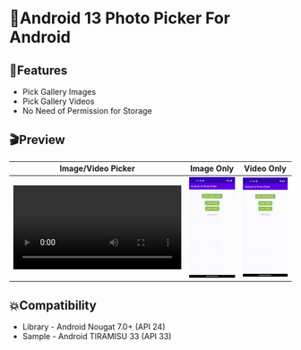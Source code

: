 # 📸Android 13 Photo Picker For Android


## ‍🏍Features

* Pick Gallery Images
* Pick Gallery Videos
* No Need of Permission for Storage

## 🎬Preview


   Image/Video Picker    |         Image Only      |       Video Only        |
:-------------------------:|:-------------------------:|:-------------------------:
![](https://github.com/tonytomy143/Android-13-Photo-Picker/blob/master/Android13PhotoPicker/screenshots/image_or_video.webm)  |  ![](https://github.com/tonytomy143/Android-13-Photo-Picker/blob/master/Android13PhotoPicker/screenshots/image.gif)  |  ![](https://github.com/tonytomy143/Android-13-Photo-Picker/blob/master/Android13PhotoPicker/screenshots/video.gif)

## 💥Compatibility

  * Library - Android Nougat 7.0+ (API 24)
  * Sample - Android TIRAMISU 33 (API 33)